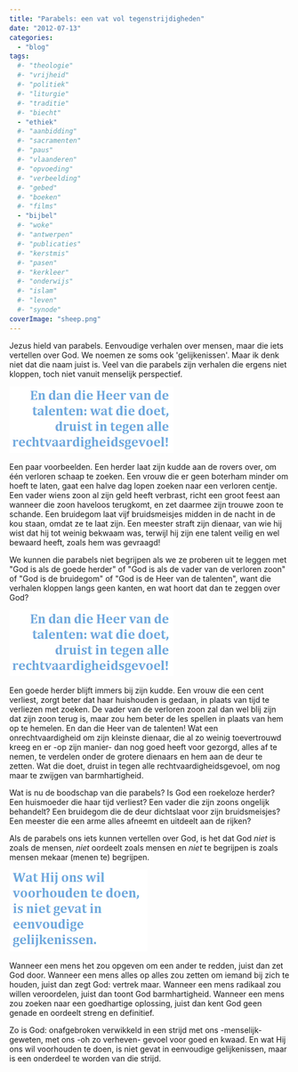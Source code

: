 ```yaml
---
title: "Parabels: een vat vol tegenstrijdigheden"
date: "2012-07-13"
categories: 
  - "blog"
tags:
  #- "theologie"
  #- "vrijheid"
  #- "politiek"
  #- "liturgie"
  #- "traditie"
  #- "biecht"
  - "ethiek"
  #- "aanbidding"
  #- "sacramenten"
  #- "paus"
  #- "vlaanderen"
  #- "opvoeding"
  #- "verbeelding"
  #- "gebed"
  #- "boeken"
  #- "films"
  - "bijbel"
  #- "woke"
  #- "antwerpen"
  #- "publicaties"
  #- "kerstmis"
  #- "pasen"
  #- "kerkleer"
  #- "onderwijs"
  #- "islam"
  #- "leven"
  #- "synode"
coverImage: "sheep.png"
---
```


Jezus hield van parabels. Eenvoudige verhalen over mensen, maar die iets vertellen over God. We noemen ze soms ook 'gelijkenissen'. Maar ik denk niet dat die naam juist is. Veel van die parabels zijn verhalen die ergens niet kloppen, toch niet vanuit menselijk perspectief.

![](images/2012-07-13_2114.png)

Een paar voorbeelden. Een herder laat zijn kudde aan de rovers over, om één verloren schaap te zoeken. Een vrouw die er geen boterham minder om hoeft te laten, gaat een halve dag lopen zoeken naar een verloren centje. Een vader wiens zoon al zijn geld heeft verbrast, richt een groot feest aan wanneer die zoon haveloos terugkomt, en zet daarmee zijn trouwe zoon te schande. Een bruidegom laat vijf bruidsmeisjes midden in de nacht in de kou staan, omdat ze te laat zijn. Een meester straft zijn dienaar, van wie hij wist dat hij tot weinig bekwaam was, terwijl hij zijn ene talent veilig en wel bewaard heeft, zoals hem was gevraagd!

We kunnen die parabels niet begrijpen als we ze proberen uit te leggen met "God is als de goede herder" of "God is als de vader van de verloren zoon" of "God is de bruidegom" of "God is de Heer van de talenten", want die verhalen kloppen langs geen kanten, en wat hoort dat dan te zeggen over God?

![](images/2012-07-13_2114.png)

Een goede herder blijft immers bij zijn kudde. Een vrouw die een cent verliest, zorgt beter dat haar huishouden is gedaan, in plaats van tijd te verliezen met zoeken. De vader van de verloren zoon zal dan wel blij zijn dat zijn zoon terug is, maar zou hem beter de les spellen in plaats van hem op te hemelen. En dan die Heer van de talenten! Wat een onrechtvaardigheid om zijn kleinste dienaar, die al zo weinig toevertrouwd kreeg en er -op zijn manier- dan nog goed heeft voor gezorgd, alles af te nemen, te verdelen onder de grotere dienaars en hem aan de deur te zetten. Wat die doet, druist in tegen alle rechtvaardigheidsgevoel, om nog maar te zwijgen van barmhartigheid.

Wat is nu de boodschap van die parabels? Is God een roekeloze herder? Een huismoeder die haar tijd verliest? Een vader die zijn zoons ongelijk behandelt? Een bruidegom die de deur dichtslaat voor zijn bruidsmeisjes? Een meester die een arme alles afneemt en uitdeelt aan de rijken?

Als de parabels ons iets kunnen vertellen over God, is het dat God _niet_ is zoals de mensen, _niet_ oordeelt zoals mensen en _niet_ te begrijpen is zoals mensen mekaar (menen te) begrijpen.

![](images/2012-07-13_2120.png)

Wanneer een mens het zou opgeven om een ander te redden, juist dan zet God door. Wanneer een mens alles op alles zou zetten om iemand bij zich te houden, juist dan zegt God: vertrek maar. Wanneer een mens radikaal zou willen veroordelen, juist dan toont God barmhartigheid. Wanneer een mens zou zoeken naar een goedhartige oplossing, juist dan kent God geen genade en oordeelt streng en definitief.

Zo is God: onafgebroken verwikkeld in een strijd met ons -menselijk- geweten, met ons -oh zo verheven- gevoel voor goed en kwaad. En wat Hij ons wil voorhouden te doen, is niet gevat in eenvoudige gelijkenissen, maar is een onderdeel te worden van die strijd.
